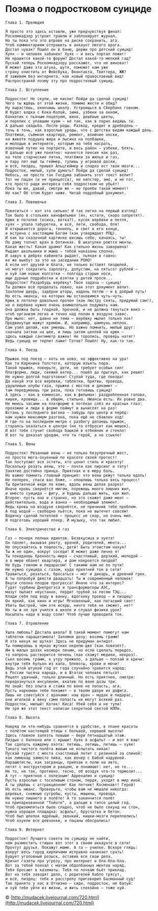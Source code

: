 Поэма о подростковом суициде
====

    Глава 1. Прелюдия

    Я просто это здесь оставлю, уже предчувствуя финал:
    Роскомнадзор устроит травлю и заблокирует журнал.
    Но ты пока что это вправе на диске сохранить, ага.
    Чтоб комментарием отправить в аккаунт лютого врага.
    Достал чувак? Пошёл он в баню, держи про детский суицид!
    Хуяк — и человек забанен! Хуяк — и весь портал лежит!
    Не нравится какой-то форум? Достал какой-то мелкий гад?
    Пускай теперь Роскомнадзору расскажет, что не виноват!
    И может даже эта штука, шутя, поможет нам уже
    страну очистить от Фейсбука, Вконтакта, Твиттера, ЖЖ?
    И заживем без интернета, как новый православный вид!
    Распространяй поэму эту про подростковый суицид.

    Глава 2. Вступление

    Подросток! Не скули, не кисни! Пойди да сделай суицид!
    Чего ты ждёшь от этой жизни, помимо жести и обид?
    Ну вырастешь, окончишь школу. Устроишься в Сбербанк говном.
    И будет водка с Кока-Колой, зима, узбеки за окном,
    банкетик с пьяным поцелуем, вино, дешёвые цветы,
    и перепих с упавшим хуем — не так, как в порно видишь ты.
    А дальше свадьба. После роды. Развод, кредит и дребедень —
    точь в точь, как взрослые уроды, что с детства видим каждый день.
    Платёжки, съёмная квартира, ремонт, вонючие носки,
    на животе подушка жира и лысина на полбашки,
    и молодые в интернете, которым на тебя насрать,
    извечный путин на портрете, и весь район — узбеки, блять.
    И дальше всё уже понятно: начнется пенсия как раз,
    на теле старческие пятна, платёжки за жилье и газ,
    и пару лет ещё ты геймер, тупишь у игровой доски,
    и всё, пиздец, пришел Альцгеймер и сладко ест твои мозги...
    Подросток, милый, хули думать? Пойди да сделай суицид!
    Небось, не просто так Госдума забанить этот текст велит?
    Тот не пацан (и не принцесса), не хипстер, эмо, и не гот,
    кто просто ради интереса себя подростком не убьёт!
    Пока ты юн, давай, смотри же — не проеби такой момент!
    Но как? Об этом будет ниже. Читай подробный документ.

    Глава 3. Повешенье

    Повеситься — вот это сильно! И так легко на первый взгляд!
    Так было в стольких кинофильмах (их, кстати, скоро запретят).
    Крюк в потолке (осина, ветка?), кусок верёвки и петля,
    хуяк — упала табуретка, и всё, лети, свобода, бля!
    И открывается дорога, тоннель, и свет в его конце,
    и встреча с настоящим Богом (как утверждает РПЦ).
    И как на сказочной картинке висишь себе, качаясь, ты!
    По дому топчет врач в ботинках. В шкатулке роются менты.
    Какая жесть! Какая драма! Как стильно жизнь завершена!
    Рыдают школьники и мама — тобой наказаны сполна.
    И завуч в дебрях кабинета рыдает, пьяная в говно:
    ее же выебут за это на заседании РОНО!
    А если нет друзей и блата, не только вставят пиздюлей,
    но могут сократить зарплату, допустим, на пятьсот рублей —
    и хуй там новые колготки — полгода старые носи,
    ищи дурные подработки и взятки у детей проси...
    Подросток! Раздобудь верёвку! Твоя задача — суицид!
    Ты должен всё проделать ловко, как этот документ велит.
    Захлопни дверь, задёрни шторы, надень петлю — и в добрый путь!
    Но есть нюансы, на которых мы остановимся чуть-чуть.
    Крюк в потолке довольно прочен (как люстру снять, придумай сам!),
    но о верёвке нужно очень внимательно подумать нам.
    Она должна быть гладкой, прочной, и не должна тянуться вниз —
    чтоб организм легко и точно над полом в воздухе завис.
    Про мыло: нет, давно не тема — верёвку мылит только лох!
    Продвинутые мажут кремом. И, например, шампунь неплох.
    Сам узел делай, как умеешь. Но важно помнить, милый друг:
    сначала затяни на шее, и лишь затем цепляй на крюк —
    здесь каждый сантиметр важен! Не торопись, проверь натяг!
    Ведь суицид не терпит лажи! Готов? Пошёл! Ну, как-то так.

    Глава 4. Поезд

    Прыжок под поезд — хоть не ново, но эффективно на ура!
    Как та Каренина Толстого, которую изъять пора.
    Такой прыжок, поверьте, дети, не требует особых сил!
    Платформа, люди, свежий ветер... пошёл да прыгнул, как решил!
    Не нужно долгой подготовки! Ступай туда, где поезда!
    Да нахуй эти все верёвки, таблетки, бритвы, провода,
    удушливые клубы газа, прыжки с мостов и динамит —
    там передумаешь три раза, пока готовишь суицид!
    А здесь — как в комиксах, как в фильмах: раздробленная голова,
    кишки, кровища... в общем, стильно. Нюансы есть. Их ровно два.
    Не мнись часами на платформе в потёках слёз из красных глаз:
    прохожие и люди в форме поймут и вычислят на раз!
    Встань у последнего вагона — забудь про центр и перёд:
    нам нужен максимум разгона, пока ещё не сбавлен ход!
    И где-то на последнем метре с разбегу делаешь прыжок,
    стараясь оказаться в центре (не то отбросит как мешок).
    И вот тебе стучит свобода башкой в отбойник и стекло!
    И вот ты доказал уродам, что ты герой, а не ссыкло!

    Глава 5. Вены

    Подросток! Резанные вены — не только безупречный жест,
    но просто мега-охуенный по красоте своей протест!
    Так поступают все эстеты, кто ценит стиль и красоту!
    Поскольку резать вены, это — почти как пирсинг и тату!
    Занятие достойно принца. Приятная и в меру боль.
    Но важно помнить главный принцип: что вены режут только вдоль!
    Не поперек, спаси вас боже, — опошлишь только весь процесс!
    Ты бритвочкой веди по коже, вдоль вены делая разрез!
    Иначе кровь свернётся мигом, порежешь много лишних жил,
    и вместо суицида — фигу, и будешь дальше жить, как жил.
    Второе: пусть оно и странно, но это скажет даже мент —
    действительно, вода и ванна — необходимый элемент.
    Ведь кровь на воздухе свернётся, не причинив тебе проблем.
    А под водой — свободно льётся, пока не вытечет совсем!
    Водичку сделай потеплей — процесс не скор, но очень мил.
    И подготовь хороший плеер. И музыку, что так любил.

    Глава 6. Электричество и газ

    Газ — почерк полных идиотов. Безвкусица и хуета!
    Он пахнет, вызывая рвоту, врачей, родителей, мента...
    Не опускайтесь в пошлость, дети! Быть эгоистом нахуя?
    Ты ж не один, вокруг соседи! И может даже лично я!
    Ты покидаешь бренность мира — счастливый, дерзкий, молодой -
    а в мире ебанет квартира, и дом накроется пиздой?
    Не будь говном и пидарасом! С такими нам не по пути!
    Не нужно суицида с газом, куда приятней ток в сети!
    Травиться, резаться, бросаться — мог и дикарь, и древний грек.
    А ты попробуй двести двадцать! Ты ж современный человек!
    Вкуси сполна плодов прогресса! Иначе что за интерес?
    Гудят турбины Днепрогэса и трансформаторы АЭС,
    мазут пылает неустанно, пердит трубой за лесом ТЭЦ...
    Клади себя под воду в ванну, вдогонку провод — и пиздец!
    Он яркий, как кино и игры! Мгновенный, как погасший свет!
    Убить быстрей, чем эти искры, ничто тебя не сможет, нет!
    Но ты ж не зря учился в школе и слушал физики урок?
    Насыпать надо в воду соли! Чтоб лучше проводила ток.

    Глава 7. Отравление

    Ушла любовь? Достала школа? В такой момент помогут нам
    таблетки парацетамола! Запомни дозу: восемь грамм!
    И это нихуя не шутка! Здесь не придуман антидот.
    Ты помираешь в муках жутких неделю-две (как повезёт).
    Им в малых дозах насморк лечим, но если сделать передоз,
    то напрочь растворится печень (как скажут медики, некроз).
    Съел восемь грамм, к утру прижало, а дальше — ползай и кричи:
    внутри тебя бульон из кала, блевоты, крови и мочи!
    Ведь этой штукой год от года случайно травится народ:
    в России тысяча народа, и в Штатах человек пятьсот.
    Рецепт удачный, только длинный. Но есть приятнее, смотри:
    передознуться инсулином, вкатив по вене дозы три.
    Но знай: без опыта и стажа по вене не попасть, ага.
    Пусть наркоман тебе покажет — в твоем дворе их дофига.
    Лишь не советуйся с врачами: наш врач — мудак и пидарас,
    они иголкой в вену сами попасть не могут всякий раз.
    Подросток, милый! Котик! Киса! Убей себя и не тупи!
    Не зря же этот текст написан секретной сектой НЛПи.

    Глава 8. Высота

    Навряд ли что-нибудь сравнится в удобстве, в плане красоты
    с полётом настоящей птицы с большой, хорошей высоты!
    Здесь главное залезть повыше — бери пятнадцатый этаж.
    Пиздых с балкона или с крыши! Хуяк в асфальт — и вот я ваш!
    Так сделать каждому охота: летишь, летишь, летишь — хуяк!
    Такого чистого полёта живым не испытать никак!
    Пускай турист с моста счастливый летит с резинкой за спиной:
    как лимонад заместо пива, как вечер с бабой надувной.
    Парашютисты, как засранцы, приехав к полю на авто,
    летят с инструктором и ранцем, и понимают: нет, не то...
    Не то, не так, противно, тесно, об воздух что-то тормозит...
    А тут — приятное с полезным! Адреналин и суицид!
    Пусть взрослые с тоскливым стоном, пердя, уходят в мир иной.
    А ты уйдёшь с аттракционом! Как летчик! Космонавт! Герой!
    Но есть нюанс. Проверьте, чтобы вам не мешали никогда:
    деревья, снежные сугробы, кусты, машины, провода.
    Не нужно лишнего в полёте! А то закончится полёт
    на припаркованной "Тойоте", а дальше в гипсе целый год.
    Чтоб приземляться было сладко, чтоб не было секунд на стон,
    нужна хорошая площадка: асфальт, брусчатка и бетон.
    Чтоб был шлепок ядрёный, звонкий, кишки-мозги переплелись!
    Чтоб охуели все девчонки, и пацаны обосрались!

    Глава 9. Интернет

    Подросток! Лучшего совета по суициду не найти,
    чем разместить стишок вот этот в своем аккаунте в сети!
    Прочтут друзья. Покажут маме. А та — училке. Вскоре глядь:
    вокруг весь город кирпичами исправно начинает срать!
    Бушует уголовный розыск, оставив все свои дела.
    Кричат газеты про угрозу, про интернет и бла-бла-бла.
    Вот за тобой поехал с матом обдолбанных ментов наряд.
    Тебя бросают в казематы. Тебя по почкам бьёт приклад.
    Вот на тебя заводят дело, с родителей бабло трясут,
    и всё, пиздец: тебя к расстрелу приговорил Басманный суд!
    Так принято у нас в Отчизне — сиди, подросток, не балуй:
    и хуй тебе уйти из жизни, и жить спокойно — тоже хуй.

© [http://mudacek.livejournal.com/720.html](http://mudacek.livejournal.com/720.html)
